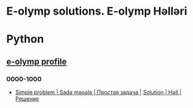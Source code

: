 # E-olymp solutions. E-olymp Həlləri
# Python
## [e-olymp profile](https://www.e-olymp.com/en/users/MureZa)

### 0000-1000
- [Simple problem | Sadə məsələ | Простая задача ](https://www.e-olymp.com/en/problems/1) | [Solution | Həll | Решение](https://www.e-olymp.com/en/problems/1)
